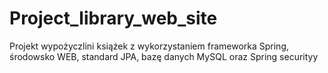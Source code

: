 # Project_library_web_site
Projekt wypożyczlini książek z wykorzystaniem frameworka Spring, środowsko WEB, standard JPA, bazę danych MySQL oraz Spring securityy
